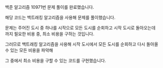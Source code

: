 백준 알고리즘 10971번 문제 풀이를 완료했습니다.

해당 코드는 백트래킹 알고리즘을 사용해 문제를 풀이했습니다.

문제는 주어진 도시 중 하나를 시작으로 모든 도시를 순회하고 시작 도시로 돌아오는데 까지 필요한 비용 중, 최소 비용을 구하는 것입니다.

그러므로 백트래킹 알고리즘을 사용해 시작 도시에서 모든 도시를 순회하고 다시 돌아올 수 있는 모든 비용을 파악해

그 중에서 최소 비용을 구할 수 있는 코드를 구현했습니다.
